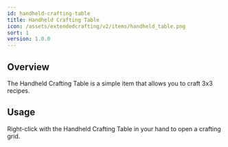 ```yaml
---
id: handheld-crafting-table
title: Handheld Crafting Table
icon: /assets/extendedcrafting/v2/items/handheld_table.png
sort: 1
version: 1.0.0
---
```


## Overview

The Handheld Crafting Table is a simple item that allows you to craft 3x3 recipes.

## Usage

Right-click with the Handheld Crafting Table in your hand to open a crafting grid.
